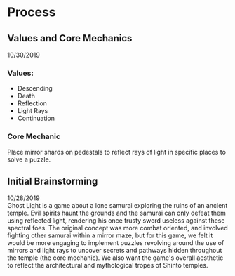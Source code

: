 # Process

## Values and Core Mechanics
10/30/2019  
### Values:
* Descending
* Death
* Reflection
* Light Rays
* Continuation
### Core Mechanic
Place mirror shards on pedestals to reflect rays of light in specific places to solve a puzzle.

## Initial Brainstorming
10/28/2019  
Ghost Light is a game about a lone samurai exploring the ruins of an ancient temple. Evil spirits haunt the grounds and the samurai can only defeat them using reflected light, rendering his once trusty sword useless against these spectral foes. The original concept was more combat oriented, and involved fighting other samurai within a mirror maze, but for this game, we felt it would be more engaging to implement puzzles revolving around the use of mirrors and light rays to uncover secrets and pathways hidden throughout the temple (the core mechanic). We also want the game's overall aesthetic to reflect the architectural and mythological tropes of Shinto temples.
